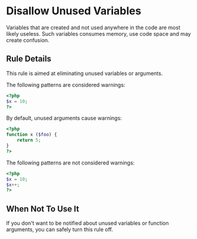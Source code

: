 <!-- Good Practices -->
# Disallow Unused Variables

Variables that are created and not used anywhere in the code are most likely useless. Such variables consumes memory, use code space and may create confusion.

## Rule Details

This rule is aimed at eliminating unused variables or arguments.

The following patterns are considered warnings:

```php
<?php
$x = 10; 
?>
```

By default, unused arguments cause warnings:

```php
<?php
function x ($foo) {
    return 5;
}
?>
```

The following patterns are not considered warnings:

```php
<?php
$x = 10;
$x++;
?>
```

<!--
### Options
-->
## When Not To Use It

If you don't want to be notified about unused variables or function arguments, you can safely turn this rule off.
